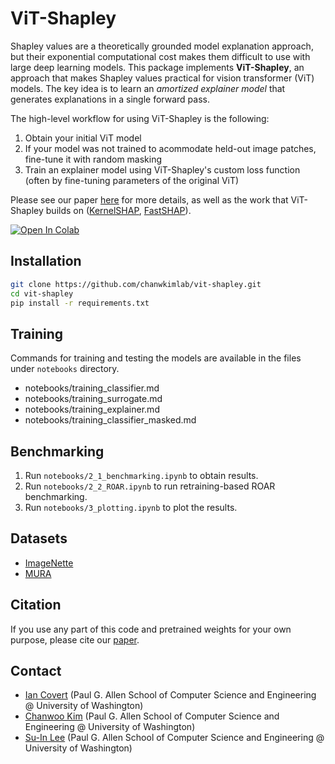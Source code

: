 # ViT-Shapley

Shapley values are a theoretically grounded model explanation approach, but their exponential computational cost makes them difficult to use with large deep learning models. This package implements **ViT-Shapley**, an approach that makes Shapley values practical for vision transformer (ViT) models. The key idea is to learn an *amortized explainer model* that generates explanations in a single forward pass.

The high-level workflow for using ViT-Shapley is the following:

1. Obtain your initial ViT model
2. If your model was not trained to acommodate held-out image patches, fine-tune it with random masking
3. Train an explainer model using ViT-Shapley's custom loss function (often by fine-tuning parameters of the original ViT)

Please see our paper [here](https://arxiv.org/abs/2206.05282?context=cs.LG) for more details, as well as the work that ViT-Shapley builds on ([KernelSHAP](https://arxiv.org/abs/1705.07874), [FastSHAP](https://openreview.net/forum?id=Zq2G_VTV53T)).


[![Open In Colab](https://colab.research.google.com/assets/colab-badge.svg)](https://colab.research.google.com/github/suinleelab/vit-shapley/blob/master/notebooks/example.ipynb)

## Installation

```bash
git clone https://github.com/chanwkimlab/vit-shapley.git
cd vit-shapley
pip install -r requirements.txt
```

## Training

Commands for training and testing the models are available in the files under `notebooks` directory.

* notebooks/training_classifier.md
* notebooks/training_surrogate.md
* notebooks/training_explainer.md
* notebooks/training_classifier_masked.md

## Benchmarking

1. Run `notebooks/2_1_benchmarking.ipynb` to obtain results.
2. Run `notebooks/2_2_ROAR.ipynb` to run retraining-based ROAR benchmarking.
3. Run `notebooks/3_plotting.ipynb` to plot the results.

## Datasets

- [ImageNette](https://github.com/fastai/imagenette)
- [MURA](https://stanfordmlgroup.github.io/competitions/mura/)

<!-- ## Download Pretrained Models

Download pretrained models from [here](). -->

## Citation

If you use any part of this code and pretrained weights for your own purpose, please cite
our [paper](https://arxiv.org/abs/2206.05282).

## Contact

- [Ian Covert](https://iancovert.com) (Paul G. Allen School of Computer Science and Engineering @ University of
  Washington)
- [Chanwoo Kim](https://chanwoo.kim) (Paul G. Allen School of Computer Science and Engineering @ University of
  Washington)
- [Su-In Lee](https://suinlee.cs.washington.edu/) (Paul G. Allen School of Computer Science and Engineering @ University
  of Washington)
